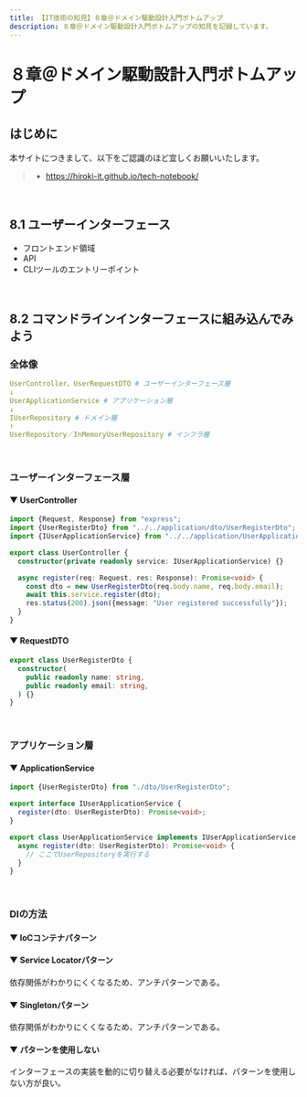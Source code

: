 ```yaml
---
title: 【IT技術の知見】８章＠ドメイン駆動設計入門ボトムアップ
description: ８章＠ドメイン駆動設計入門ボトムアップの知見を記録しています。
---
```


# ８章＠ドメイン駆動設計入門ボトムアップ

## はじめに

本サイトにつきまして、以下をご認識のほど宜しくお願いいたします。

> - https://hiroki-it.github.io/tech-notebook/

<br>

## 8.1 ユーザーインターフェース

- フロントエンド領域
- API
- CLIツールのエントリーポイント

<br>

## 8.2 コマンドラインインターフェースに組み込んでみよう

### 全体像

```yaml
UserController、UserRequestDTO # ユーザーインターフェース層
↓
UserApplicationService # アプリケーション層
↓
IUserRepository # ドメイン層
↑
UserRepository／InMemoryUserRepository # インフラ層
```

<br>

### ユーザーインターフェース層

#### ▼ UserController

```typescript
import {Request, Response} from "express";
import {UserRegisterDto} from "../../application/dto/UserRegisterDto";
import {IUserApplicationService} from "../../application/UserApplicationService";

export class UserController {
  constructor(private readonly service: IUserApplicationService) {}

  async register(req: Request, res: Response): Promise<void> {
    const dto = new UserRegisterDto(req.body.name, req.body.email);
    await this.service.register(dto);
    res.status(200).json({message: "User registered successfully"});
  }
}
```

#### ▼ RequestDTO

```typescript
export class UserRegisterDto {
  constructor(
    public readonly name: string,
    public readonly email: string,
  ) {}
}
```

<br>

### アプリケーション層

#### ▼ ApplicationService

```typescript
import {UserRegisterDto} from "./dto/UserRegisterDto";

export interface IUserApplicationService {
  register(dto: UserRegisterDto): Promise<void>;
}

export class UserApplicationService implements IUserApplicationService {
  async register(dto: UserRegisterDto): Promise<void> {
    // ここでUserRepositoryを実行する
  }
}
```

<br>

### DIの方法

#### ▼ IoCコンテナパターン

#### ▼ Service Locatorパターン

依存関係がわかりにくくなるため、アンチパターンである。

#### ▼ Singletonパターン

依存関係がわかりにくくなるため、アンチパターンである。

#### ▼ パターンを使用しない

インターフェースの実装を動的に切り替える必要がなければ、パターンを使用しない方が良い。

<br>
